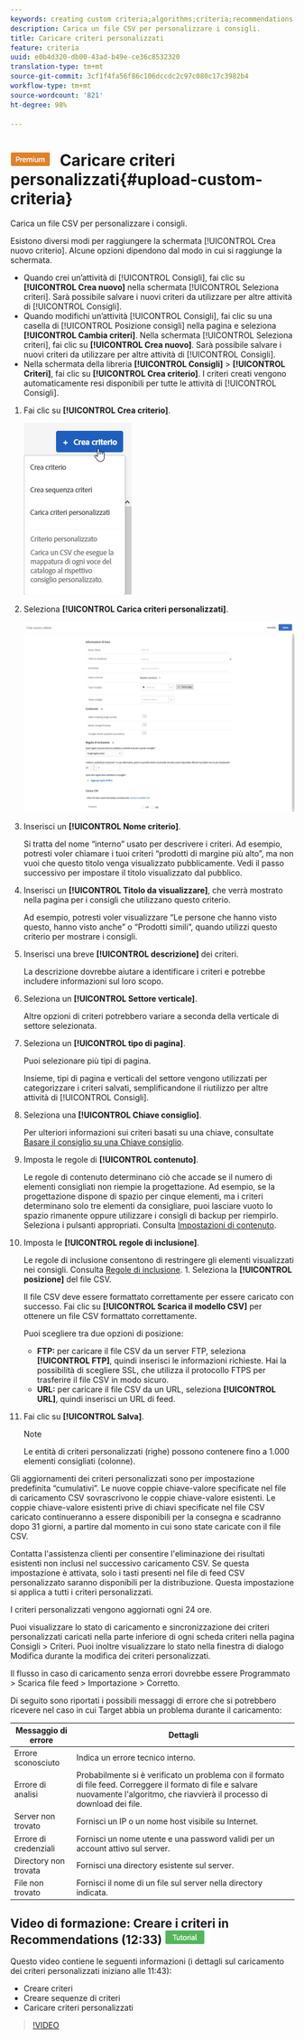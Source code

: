 ```yaml
---
keywords: creating custom criteria;algorithms;criteria;recommendations criteria;csv;ftp;upload csv
description: Carica un file CSV per personalizzare i consigli.
title: Caricare criteri personalizzati
feature: criteria
uuid: e0b4d320-db00-43ad-b49e-ce36c8532320
translation-type: tm+mt
source-git-commit: 3cf1f4fa56f86c106dccdc2c97c080c17c3982b4
workflow-type: tm+mt
source-wordcount: '821'
ht-degree: 98%

---
```



# ![PREMIUM](/help/assets/premium.png) Caricare criteri personalizzati{#upload-custom-criteria}

Carica un file CSV per personalizzare i consigli.

Esistono diversi modi per raggiungere la schermata [!UICONTROL Crea nuovo criterio]. Alcune opzioni dipendono dal modo in cui si raggiunge la schermata.

* Quando crei un’attività di [!UICONTROL Consigli], fai clic su **[!UICONTROL Crea nuovo]** nella schermata [!UICONTROL Seleziona criteri]. Sarà possibile salvare i nuovi criteri da utilizzare per altre attività di [!UICONTROL Consigli].
* Quando modifichi un’attività [!UICONTROL Consigli], fai clic su una casella di [!UICONTROL Posizione consigli] nella pagina e seleziona **[!UICONTROL Cambia criteri]**. Nella schermata [!UICONTROL Seleziona criteri], fai clic su **[!UICONTROL Crea nuovo]**. Sarà possibile salvare i nuovi criteri da utilizzare per altre attività di [!UICONTROL Consigli].
* Nella schermata della libreria **[!UICONTROL Consigli]** > **[!UICONTROL Criteri]**, fai clic su **[!UICONTROL Crea criterio]**. I criteri creati vengono automaticamente resi disponibili per tutte le attività di [!UICONTROL Consigli].

1. Fai clic su **[!UICONTROL Crea criterio]**.

   ![Creare nuovi criteri](/help/c-recommendations/c-algorithms/assets/button_CreateCriteria_new.png)

1. Seleziona **[!UICONTROL Carica criteri personalizzati]**.

   ![](assets/CreateNewCriteria_csv.png)

1. Inserisci un **[!UICONTROL Nome criterio]**.

   Si tratta del nome “interno” usato per descrivere i criteri.  Ad esempio, potresti voler chiamare i tuoi criteri “prodotti di margine più alto”, ma non vuoi che questo titolo venga visualizzato pubblicamente. Vedi il passo successivo per impostare il titolo visualizzato dal pubblico.
1. Inserisci un **[!UICONTROL Titolo da visualizzare]**, che verrà mostrato nella pagina per i consigli che utilizzano questo criterio.

   Ad esempio, potresti voler visualizzare “Le persone che hanno visto questo, hanno visto anche” o “Prodotti simili”, quando utilizzi questo criterio per mostrare i consigli.
1. Inserisci una breve **[!UICONTROL descrizione]** dei criteri.

   La descrizione dovrebbe aiutare a identificare i criteri e potrebbe includere informazioni sul loro scopo.
1. Seleziona un **[!UICONTROL Settore verticale]**.

   Altre opzioni di criteri potrebbero variare a seconda della verticale di settore selezionata.

1. Seleziona un **[!UICONTROL tipo di pagina]**.

   Puoi selezionare più tipi di pagina.

   Insieme, tipi di pagina e verticali del settore vengono utilizzati per categorizzare i criteri salvati, semplificandone il riutilizzo per altre attività di [!UICONTROL Consigli].
1. Seleziona una **[!UICONTROL Chiave consiglio]**.

   Per ulteriori informazioni sui criteri basati su una chiave, consultate [Basare il consiglio su una Chiave consiglio](../../c-recommendations/c-algorithms/create-new-algorithm.md#task_2B0ED54AFBF64C56916B6E1F4DC0DC3B).
1. Imposta le regole di **[!UICONTROL contenuto]**.

   Le regole di contenuto determinano ciò che accade se il numero di elementi consigliati non riempie la progettazione. Ad esempio, se la progettazione dispone di spazio per cinque elementi, ma i criteri determinano solo tre elementi da consigliare, puoi lasciare vuoto lo spazio rimanente oppure utilizzare i consigli di backup per riempirlo. Seleziona i pulsanti appropriati. Consulta [Impostazioni di contenuto](../../c-recommendations/c-algorithms/create-new-algorithm.md#concept_BC16005C7A1E4F1A87E33D16221F4A96).
1. Imposta le **[!UICONTROL regole di inclusione]**.

   Le regole di inclusione consentono di restringere gli elementi visualizzati nei consigli. Consulta [Regole di inclusione](../../c-recommendations/c-algorithms/create-new-algorithm.md#task_28DB20F968B1451481D8E51BAF947079). 1. Seleziona la **[!UICONTROL posizione]** del file CSV.

   Il file CSV deve essere formattato correttamente per essere caricato con successo. Fai clic su **[!UICONTROL Scarica il modello CSV]** per ottenere un file CSV formattato correttamente.

   Puoi scegliere tra due opzioni di posizione:

   * **FTP:** per caricare il file CSV da un server FTP, seleziona **[!UICONTROL FTP]**, quindi inserisci le informazioni richieste. Hai la possibilità di scegliere SSL, che utilizza il protocollo FTPS per trasferire il file CSV in modo sicuro.
   * **URL:** per caricare il file CSV da un URL, seleziona **[!UICONTROL URL]**, quindi inserisci un URL di feed.

1. Fai clic su **[!UICONTROL Salva]**.

   >[!NOTE]
   >
   >Le entità di criteri personalizzati (righe) possono contenere fino a 1.000 elementi consigliati (colonne).

Gli aggiornamenti dei criteri personalizzati sono per impostazione predefinita “cumulativi”. Le nuove coppie chiave-valore specificate nel file di caricamento CSV sovrascrivono le coppie chiave-valore esistenti. Le coppie chiave-valore esistenti prive di chiavi specificate nel file CSV caricato continueranno a essere disponibili per la consegna e scadranno dopo 31 giorni, a partire dal momento in cui sono state caricate con il file CSV.

Contatta l&#39;assistenza clienti per consentire l&#39;eliminazione dei risultati esistenti non inclusi nel successivo caricamento CSV. Se questa impostazione è attivata, solo i tasti presenti nel file di feed CSV personalizzato saranno disponibili per la distribuzione. Questa impostazione si applica a tutti i criteri personalizzati.

I criteri personalizzati vengono aggiornati ogni 24 ore.

Puoi visualizzare lo stato di caricamento e sincronizzazione dei criteri personalizzati caricati nella parte inferiore di ogni scheda criteri nella pagina Consigli > Criteri. Puoi inoltre visualizzare lo stato nella finestra di dialogo Modifica durante la modifica dei criteri personalizzati.

Il flusso in caso di caricamento senza errori dovrebbe essere Programmato > Scarica file feed > Importazione > Corretto.

Di seguito sono riportati i possibili messaggi di errore che si potrebbero ricevere nel caso in cui Target abbia un problema durante il caricamento:

| Messaggio di errore | Dettagli |
|--- |--- |
| Errore sconosciuto | Indica un errore tecnico interno. |
| Errore di analisi | Probabilmente si è verificato un problema con il formato di file feed. Correggere il formato di file e salvare nuovamente l&#39;algoritmo, che riavvierà il processo di download dei file. |
| Server non trovato | Fornisci un IP o un nome host visibile su Internet. |
| Errore di credenziali | Fornisci un nome utente e una password validi per un account attivo sul server. |
| Directory non trovata | Fornisci una directory esistente sul server. |
| File non trovato | Fornisci il nome di un file sul server nella directory indicata. |

## Video di formazione: Creare i criteri in Recommendations (12:33) ![Badge di esercitazione](/help/assets/tutorial.png)

Questo video contiene le seguenti informazioni (i dettagli sul caricamento dei criteri personalizzati iniziano alle 11:43):

* Creare criteri
* Creare sequenze di criteri
* Caricare criteri personalizzati

>[!VIDEO](https://video.tv.adobe.com/v/27694?quality=12)